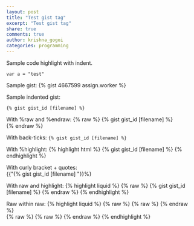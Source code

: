 ```yaml
---
layout: post
title: "Test gist tag"
excerpt: "Test gist tag"
share: true
comments: true
author: krishna_gogoi
categories: programming
---
```


Sample code highlight with indent.
    
    var a = "test"
    
    
Sample gist:
{% gist 4667599 assign.worker %}

Sample indented gist:
    
    {% gist gist_id [filename] %}
    
With %raw and %endraw:
{% raw %}
{% gist gist_id [filename] %}  
{% endraw %}

With back-ticks:
`{% gist gist_id [filename] %}`

With %highlight:
{% highlight html %}
{% gist gist_id [filename] %}
{% endhighlight %}

With curly bracket + quotes:  
{{"{% gist gist_id [filename] "}}%}

With raw and highlight:
{% highlight liquid %}
{% raw %}
{% gist gist_id [filename] %}
{% endraw %}
{% endhighlight %}

Raw within raw:
{% highlight liquid %}
{% raw %}
{% raw %}
{% endraw %}  
{% raw %}
{% raw %}
{% endraw %} 
{% endhighlight %}
